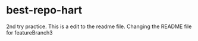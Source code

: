 # best-repo-hart
2nd try practice. 
This is a edit to the readme file.
Changing the README file for featureBranch3
